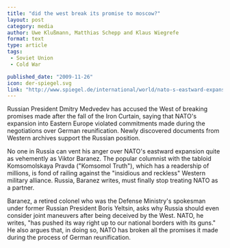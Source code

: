 ```yaml
---
title: "did the west break its promise to moscow?"
layout: post
category: media
author: Uwe Klußmann, Matthias Schepp and Klaus Wiegrefe
format: text
type: article
tags: 
 - Soviet Union
 - Cold War

published_date: "2009-11-26"
icon: der-spiegel.svg
link: "http://www.spiegel.de/international/world/nato-s-eastward-expansion-did-the-west-break-its-promise-to-moscow-a-663315-druck.html"
---
```


Russian President Dmitry Medvedev has accused the West of breaking promises
made after the fall of the Iron Curtain, saying that NATO's expansion into
Eastern Europe violated commitments made during the negotiations over German
reunification. Newly discovered documents from Western archives support the
Russian position.  

No one in Russia can vent his anger over NATO's eastward expansion quite as
vehemently as Viktor Baranez. The popular columnist with the tabloid
Komsomolskaya Pravda ("Komsomol Truth"), which has a readership of millions, is
fond of railing against the "insidious and reckless" Western military alliance.
Russia, Baranez writes, must finally stop treating NATO as a partner.  

Baranez, a retired colonel who was the Defense Ministry's spokesman under
former Russian President Boris Yeltsin, asks why Russia should even consider
joint maneuvers after being deceived by the West. NATO, he writes, "has pushed
its way right up to our national borders with its guns." He also argues that,
in doing so, NATO has broken all the promises it made during the process of
German reunification.  
